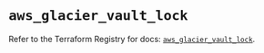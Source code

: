 # `aws_glacier_vault_lock`

Refer to the Terraform Registry for docs: [`aws_glacier_vault_lock`](https://registry.terraform.io/providers/hashicorp/aws/6.5.0/docs/resources/glacier_vault_lock).
